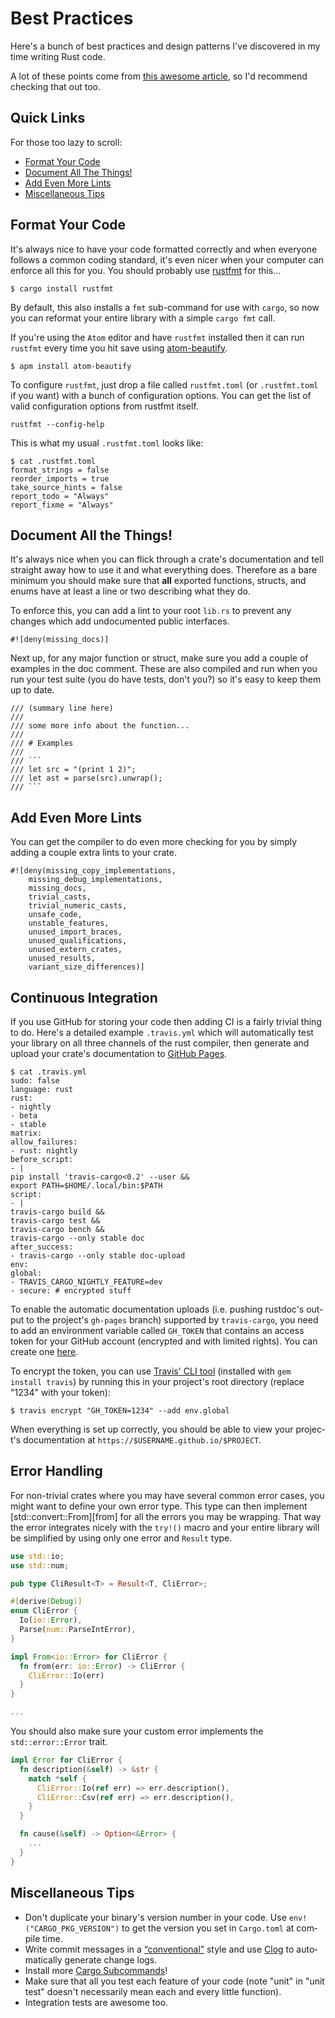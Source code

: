 # Best Practices

Here's a bunch of best practices and design patterns I've discovered in my time
writing Rust code.

A lot of these points come from [this awesome article][article], so I'd
recommend checking that out too.

## Quick Links

For those too lazy to scroll:

* [Format Your Code](Rust/best_practices.html#Format%20Your%20Code)
* [Document All The Things!](Rust/best_practices.html#Document%20All%20the%20Things!)
* [Add Even More Lints](Rust/best_practices.html#Add%20Even%20More%20Lints)
* [Miscellaneous Tips](Rust/best_practices.html#Miscellaneous%20Tips)


## Format Your Code

It's always nice to have your code formatted correctly and when everyone follows
a common coding standard, it's even nicer when your computer can enforce all
this for you. You should probably use [rustfmt][rustfmt] for this...

```
$ cargo install rustfmt
```

By default, this also installs a `fmt` sub-command for use with `cargo`, so now
you can reformat your entire library with a simple `cargo fmt` call.

If you're using the `Atom` editor and have `rustfmt` installed then it can run
`rustfmt` every time you hit save using [atom-beautify][ab].

```
$ apm install atom-beautify
```

To configure `rustfmt`, just drop a file called `rustfmt.toml` (or
`.rustfmt.toml` if you want) with a bunch of configuration options. You can get
the list of valid configuration options from rustfmt itself.

```
rustfmt --config-help
```

This is what my usual `.rustfmt.toml` looks like:

```
$ cat .rustfmt.toml
format_strings = false
reorder_imports = true
take_source_hints = false
report_todo = "Always"
report_fixme = "Always"
```


## Document All the Things!

It's always nice when you can flick through a crate's documentation and tell
straight away how to use it and what everything does. Therefore as a bare
minimum you should make sure that **all** exported functions, structs, and enums
have at least a line or two describing what they do.

To enforce this, you can add a lint to your root `lib.rs` to prevent any changes
which add undocumented public interfaces.

```
#![deny(missing_docs)]
```

Next up, for any major function or struct, make sure you add a couple of
examples in the doc comment. These are also compiled and run when you run your
test suite (you do have tests, don't you?) so it's easy to keep them up to date.

```
/// (summary line here)
///
/// some more info about the function...
///
/// # Examples
///
/// ```
/// let src = "(print 1 2)";
/// let ast = parse(src).unwrap();
/// ```
```

## Add Even More Lints

You can get the compiler to do even more checking for you by simply adding a
couple extra lints to your crate.

```
#![deny(missing_copy_implementations,
    missing_debug_implementations,
    missing_docs,
    trivial_casts,
    trivial_numeric_casts,
    unsafe_code,
    unstable_features,
    unused_import_braces,
    unused_qualifications,
    unused_extern_crates,
    unused_results,
    variant_size_differences)]
```


## Continuous Integration

If you use GitHub for storing your code then adding CI is a fairly trivial thing
to do. Here's a detailed example `.travis.yml` which will automatically test
your library on all three channels of the rust compiler, then generate and
upload your crate's documentation to [GitHub Pages][ghp].

```
$ cat .travis.yml
sudo: false
language: rust
rust:
- nightly
- beta
- stable
matrix:
allow_failures:
- rust: nightly
before_script:
- |
pip install 'travis-cargo<0.2' --user &&
export PATH=$HOME/.local/bin:$PATH
script:
- |
travis-cargo build &&
travis-cargo test &&
travis-cargo bench &&
travis-cargo --only stable doc
after_success:
- travis-cargo --only stable doc-upload
env:
global:
- TRAVIS_CARGO_NIGHTLY_FEATURE=dev
- secure: # encrypted stuff
```

To enable the auto­matic doc­u­men­ta­tion uploads (i.e. push­ing rust­doc's out­put to
the pro­jec­t's `gh-pages` branch) sup­ported by `travis-cargo`, you need to add an
envi­ron­ment vari­able called `GH_TOKEN` that con­tains an access token for your
GitHub account (encrypted and with lim­ited rights). You can cre­ate one
[here][token].

To encrypt the token, you can use [Trav­is' CLI tool][cli] (installed with
`gem install travis`) by run­ning this in your pro­jec­t's root direc­tory
(replace "1234" with your token):

```
$ travis encrypt "GH_TOKEN=1234" --add env.global
```

When every­thing is set up cor­rectly, you should be able to view your pro­jec­t's
doc­u­men­ta­tion at `https://$USERNAME.github.io/$PROJECT`.


## Error Handling

For non-trivial crates where you may have several common error cases, you might
want to define your own error type. This type can then implement
[std::convert::From][from] for all the errors you may be wrapping. That way the
error integrates nicely with the `try!()` macro and your entire library will
be simplified by using only one error and `Result` type.

```rust
use std::io;
use std::num;

pub type CliResult<T> = Result<T, CliError>;

#[derive(Debug)]
enum CliError {
  Io(io::Error),
  Parse(num::ParseIntError),
}

impl From<io::Error> for CliError {
  fn from(err: io::Error) -> CliError {
    CliError::Io(err)
  }
}

...
```

You should also make sure your custom error implements the `std::error::Error`
trait.

```rust
impl Error for CliError {
  fn description(&self) -> &str {
    match *self {
      CliError::Io(ref err) => err.description(),
      CliError::Csv(ref err) => err.description(),
    }
  }

  fn cause(&self) -> Option<&Error> {
    ...
  }
}
```


## Miscellaneous Tips

* Don't dupli­cate your bina­ry's ver­sion num­ber in your code. Use
  `env!("CARGO_PKG_VERSION")` to get the ver­sion you set in `Cargo.toml` at
com­pile time.
* Write com­mit mes­sages in a [“con­ven­tional”][style] style and use
  [Clog][clog] to auto­mat­i­cally gen­er­ate change logs.
* Install more [Cargo Sub­com­mands][cargo]!
* Make sure that all you test each feature of your code (note "unit" in "unit
  test" doesn't necessarily mean each and every little function).
* Integration tests are awesome too.


[article]: https://pascalhertleif.de/artikel/good-practices-for-writing-rust-libraries/
[rustfmt]: https://github.com/rust-lang-nursery/rustfmt
[ab]: https://atom.io/packages/atom-beautify
[ghp]: https://pages.github.com/
[token]: https://github.com/settings/tokens
[cli]: https://github.com/travis-ci/travis.rb
[style]: https://github.com/ajoslin/conventional-changelog/blob/4bf7d8df29f7be29552b82ec2b7112fad0c39a3e/conventions/angular.md
[clog]: https://github.com/clog-tool/clog-cli
[cargo]: https://github.com/rust-lang/cargo/wiki/Third-party-cargo-subcommands
